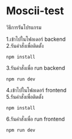 # Moscii-test
วิธีการรันโปรแกรม<br>

1.เข้าไปในโฟลเดอร์ backend<br>
2.รันคำสั่งเพื่อติดตั้ง
```
npm install
```
3.รันคำสั่งเพื่อ run backend
```
npm run dev
```
4.เข้าไปในโฟลเดอร์ frontend<br>
5.รันคำสั่งเพื่อติดตั้ง
```
npm install
```
6.รันคำสั่งเพื่อ run frontend
```
npm run dev
```
